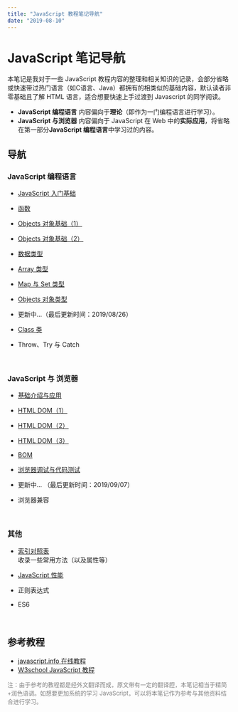 ```yaml
---
title: "JavaScript 教程笔记导航"
date: "2019-08-10"
---
```


# JavaScript 笔记导航

本笔记是我对于一些 JavaScript 教程内容的整理和相关知识的记录，会部分省略或快速带过热门语言（如C语言、Java）都拥有的相类似的基础内容，默认读者非零基础且了解 HTML 语言，适合想要快速上手过渡到 Javascript 的同学阅读。

- **JavaScript 编程语言** 内容偏向于**理论**（即作为一门编程语言进行学习）。
- **JavaScript 与浏览器** 内容偏向于 JavaScript 在 Web 中的**实际应用**，将省略在第一部分**JavaScript 编程语言**中学习过的内容。

## 导航

### JavaScript 编程语言

- [JavaScript 入门基础](./chapter1/01.入门基础.md)

- [函数](./chapter1/02.函数.md)

- [Objects 对象基础（1）](./chapter1/03.Objects-1.md)

- [Objects 对象基础（2）](./chapter1/04.Objects-2.md)

- [数据类型](./chapter1/05.数据类型.md)

- [Array 类型](./chapter1/06.Array类型.md)

- [Map 与 Set 类型](./chapter1/07.Map&Set.md)

- [Objects 对象类型](./chapter1/08.Objects对象类型.md)

- 更新中...（最后更新时间：2019/08/26）

- [Class 类](./chapter1/Class类.md)

- Throw、Try 与 Catch

<br>

### JavaScript 与 浏览器

- [基础介绍与应用](./chapter2/简介.md)

- [HTML DOM（1）](./chapter2/html-dom-1.md)

- [HTML DOM（2）](./chapter2/html-dom-2.md)

- [HTML DOM（3）](./chapter2/html-dom-3.md)

- [BOM](./chapter2/bom.md)

- [浏览器调试与代码测试](./chapter2/调试与测试.md)

- 更新中... （最后更新时间：2019/09/07）

- 浏览器兼容


<br>

### 其他

- [索引对照表](./others/索引对照表.md)  
  收录一些常用方法（以及属性等）

- [JavaScript 性能](./others/性能.md)

- 正则表达式

- ES6

<br>

## 参考教程

- [javascript.info 在线教程](https://zh.javascript.info)
- [W3school JavaScript 教程](https://www.w3school.com.cn/js/index.asp)

<font size=2 color=gray>注：由于参考的教程都是经外文翻译而成，原文带有一定的翻译腔，本笔记相当于精简+润色语调。如想要更加系统的学习 JavaScript，可以将本笔记作为参考与其他资料结合进行学习。</font>
